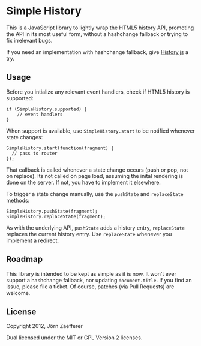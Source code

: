 # Simple History

This is a JavaScript library to lightly wrap the HTML5 history API, promoting the API
in its most useful form, without a hashchange fallback or trying to fix irrelevant bugs.

If you need an implementation with hashchange fallback, give
[History.js](https://github.com/balupton/History.js/) a try.

## Usage

Before you intialize any relevant event handlers, check if HTML5 history is supported:

    if (SimpleHistory.supported) {
    	// event handlers
    }

When support is available, use `SimpleHistory.start` to be notified whenever state changes:

    SimpleHistory.start(function(fragment) {
      // pass to router
    });

That callback is called whenever a state change occurs (push or pop, not on replace). Its not called
on page load, assuming the inital rendering is done on the server. If not, you have to implement it
elsewhere.

To trigger a state change manually, use the `pushState` and `replaceState` methods:

    SimpleHistory.pushState(fragment);
    SimpleHistory.replaceState(fragment);

As with the underlying API, `pushState` adds a history entry, `replaceState` replaces the
current history entry. Use `replaceState` whenever you implement a redirect.

## Roadmap

This library is intended to be kept as simple as it is now. It won't ever support a
hashchange fallback, nor updating `document.title`. If you find an issue, please
file a ticket. Of course, patches (via Pull Requests) are welcome.

## License

Copyright 2012, Jörn Zaefferer

Dual licensed under the MIT or GPL Version 2 licenses.
